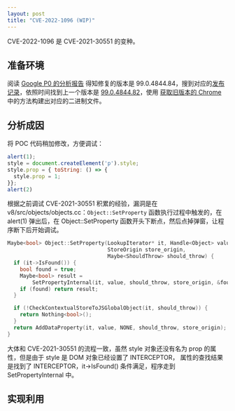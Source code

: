 ```yaml
---
layout: post
title: "CVE-2022-1096 (WIP)"
---
```


CVE-2022-1096 是 CVE-2021-30551 的变种。

## 准备环境

阅读 [Google P0 的分析报告](https://googleprojectzero.github.io/0days-in-the-wild//0day-RCAs/2022/CVE-2022-1096.html) 得知修复的版本是 99.0.4844.84，搜到对应的[发布记录](https://chromereleases.googleblog.com/2022/03/stable-channel-update-for-desktop_25.html)，依照时间找到上一个版本是 [99.0.4844.82](https://chromereleases.googleblog.com/2022/03/stable-channel-update-for-desktop_20.html)，使用 [获取旧版本的 Chrome](2022-05-31-get-old-version-chrome-binary.md) 中的方法构建出对应的二进制文件。

## 分析成因

将 POC 代码稍加修改，方便调试：

```javascript
alert(1);
style = document.createElement('p').style;
style.prop = { toString: () => {
  style.prop = 1;
}};
alert(2)
```

根据之前调试 CVE-2021-30551 积累的经验，漏洞是在 v8/src/objects/objects.cc：`Object::SetProperty` 函数执行过程中触发的，在 alert(1) 弹出后，在 Object::SetProperty 函数开头下断点，然后点掉弹窗，让程序断下后开始调试。

```cpp
Maybe<bool> Object::SetProperty(LookupIterator* it, Handle<Object> value,
                                StoreOrigin store_origin,
                                Maybe<ShouldThrow> should_throw) {
  if (it->IsFound()) {
    bool found = true;
    Maybe<bool> result =
        SetPropertyInternal(it, value, should_throw, store_origin, &found);
    if (found) return result;
  }

  if (!CheckContextualStoreToJSGlobalObject(it, should_throw)) {
    return Nothing<bool>();
  }
  return AddDataProperty(it, value, NONE, should_throw, store_origin);
}
```

大体和 CVE-2021-30551 的流程一致，虽然 style 对象还没有名为 prop 的属性，但是由于 style 是 DOM 对象已经设置了 INTERCEPTOR， 属性的查找结果是找到了 INTERCEPTOR，it->IsFound() 条件满足，程序走到 SetPropertyInternal 中。

## 实现利用


